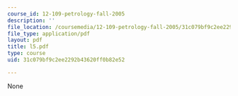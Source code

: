 ```yaml
---
course_id: 12-109-petrology-fall-2005
description: ''
file_location: /coursemedia/12-109-petrology-fall-2005/31c079bf9c2ee2292b43620ff0b82e52_l5.pdf
file_type: application/pdf
layout: pdf
title: l5.pdf
type: course
uid: 31c079bf9c2ee2292b43620ff0b82e52

---
```

None